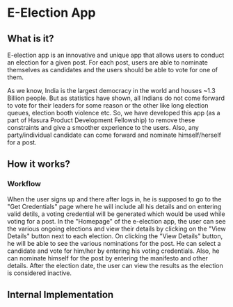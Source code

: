 # E-Election App

## What is it? 
E-election app is an innovative and unique app that allows users to conduct an election for a given post. For each post, users are able to nominate themselves as candidates and the users should be able to vote for one of them. 

As we know, India is the largest democracy in the world and houses ~1.3 Billion people. But as statistics have shown, all Indians do not come forward to vote for their leaders for some reason or the other like long election queues, election booth violence etc. So, we have developed this app (as a part of Hasura Product Development Fellowship) to remove these constraints and give a smoother experience to the users. Also, any party/individual candidate can come forward and nominate himself/herself for a post.

## How it works? 
### Workflow
When the user signs up and there after logs in, he is supposed to go to the "Get Credentials" page where he will include all his details and on entering valid detils, a voting credential will be generated which would be used while voting for a post.
In the "Homepage" of the e-election app, the user can see the various ongoing elections and view their details by clicking on the "View Details" button next to each election. On clicking the "View Details" button, he will be able to see the various nominations for the post. He can select a candidate and vote for him/her by entering his voting credentials. Also, he can nominate himself for the post by entering the manifesto and other details.
After the election date, the user can view the results as the election is considered inactive.

## Internal Implementation

